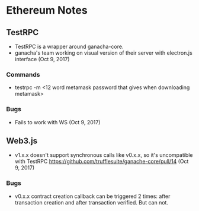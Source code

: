 # Ethereum Notes

## TestRPC
* TestRPC is a wrapper around ganacha-core.
* ganacha's team working on visual version of their server with electron.js interface (Oct 9, 2017)

### Commands
* testrpc -m <12 word metamask password that gives when downloading metamask>

### Bugs
* Fails to work with WS (Oct 9, 2017)

## Web3.js
* v1.x.x doesn't support synchronous calls like v0.x.x, so it's uncompatible with TestRPC https://github.com/trufflesuite/ganache-core/pull/14 (Oct 9, 2017)

### Bugs
* v0.x.x contract creation callback can be triggered 2 times: after transaction creation and after transaction verified. But can not.
